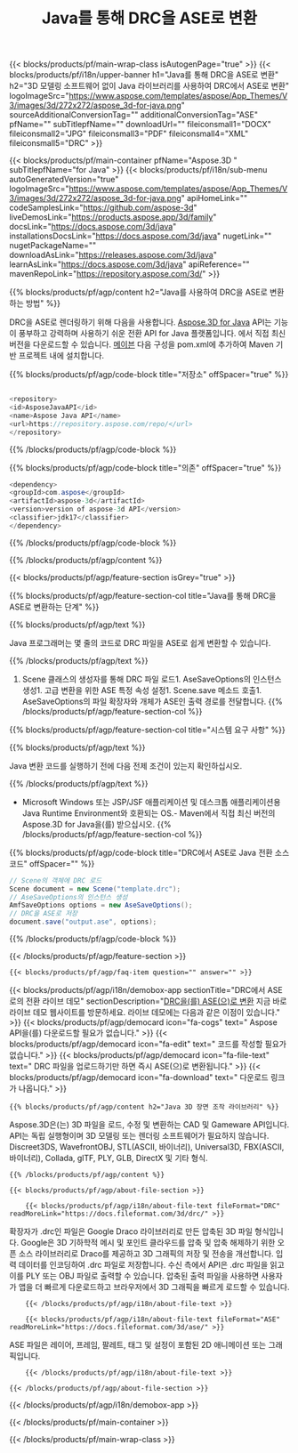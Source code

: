 ﻿---
title: Java를 통해 DRC을 ASE로 변환 
url: /ko/java/conversion/drc-to-ase/ 
description: DRC 형식을 ASE 파일로 변환하는 샘플 Java 변환 코드. 이 예제 코드를 사용하여 웹 또는 데스크톱 Java 기반 애플리케이션 내에서 DRC을 ASE로 변환합니다.
---
{{< blocks/products/pf/main-wrap-class isAutogenPage="true" >}}
{{< blocks/products/pf/i18n/upper-banner h1="Java를 통해 DRC을 ASE로 변환" h2="3D 모델링 소프트웨어 없이 Java 라이브러리를 사용하여 DRC에서 ASE로 변환" logoImageSrc="https://www.aspose.com/templates/aspose/App_Themes/V3/images/3d/272x272/aspose_3d-for-java.png" sourceAdditionalConversionTag="" additionalConversionTag="ASE" pfName="" subTitlepfName="" downloadUrl="" fileiconsmall1="DOCX" fileiconsmall2="JPG" fileiconsmall3="PDF" fileiconsmall4="XML" fileiconsmall5="DRC" >}}

{{< blocks/products/pf/main-container pfName="Aspose.3D " subTitlepfName="for Java" >}}
{{< blocks/products/pf/i18n/sub-menu autoGeneratedVersion="true" logoImageSrc="https://www.aspose.com/templates/aspose/App_Themes/V3/images/3d/272x272/aspose_3d-for-java.png" apiHomeLink="" codeSamplesLink="https://github.com/aspose-3d" liveDemosLink="https://products.aspose.app/3d/family" docsLink="https://docs.aspose.com/3d/java" installationsDocsLink="https://docs.aspose.com/3d/java" nugetLink="" nugetPackageName="" downloadAsLink="https://releases.aspose.com/3d/java" learnAsLink="https://docs.aspose.com/3d/java" apiReference="" mavenRepoLink="https://repository.aspose.com/3d/" >}}

{{% blocks/products/pf/agp/content h2="Java를 사용하여 DRC을 ASE로 변환하는 방법" %}}

 DRC을 ASE로 렌더링하기 위해 다음을 사용합니다.
 [Aspose.3D for Java](https://products.aspose.com/3d/java) 
 API는 기능이 풍부하고 강력하며 사용하기 쉬운 전환 API for Java 플랫폼입니다. 에서 직접 최신 버전을 다운로드할 수 있습니다.
 [메이븐](https://repository.aspose.com/3d/) 
 다음 구성을 pom.xml에 추가하여 Maven 기반 프로젝트 내에 설치합니다.

{{% blocks/products/pf/agp/code-block title="저장소" offSpacer="true" %}}

```cs

<repository>
<id>AsposeJavaAPI</id>
<name>Aspose Java API</name>
<url>https://repository.aspose.com/repo/</url>
</repository>


```

{{% /blocks/products/pf/agp/code-block %}}

{{% blocks/products/pf/agp/code-block title="의존" offSpacer="true" %}}

```cs
<dependency>
<groupId>com.aspose</groupId>
<artifactId>aspose-3d</artifactId>
<version>version of aspose-3d API</version>
<classifier>jdk17</classifier>
</dependency>


```

{{% /blocks/products/pf/agp/code-block %}}

{{% /blocks/products/pf/agp/content %}}

{{< blocks/products/pf/agp/feature-section isGrey="true" >}}

{{% blocks/products/pf/agp/feature-section-col title="Java를 통해 DRC을 ASE로 변환하는 단계" %}}

{{% blocks/products/pf/agp/text %}}

 Java 프로그래머는 몇 줄의 코드로 DRC 파일을 ASE로 쉽게 변환할 수 있습니다.

{{% /blocks/products/pf/agp/text %}}

1. Scene 클래스의 생성자를 통해 DRC 파일 로드1. AseSaveOptions의 인스턴스 생성1. 고급 변환을 위한 ASE 특정 속성 설정1. Scene.save 메소드 호출1. AseSaveOptions의 파일 확장자와 개체가 ASE인 출력 경로를 전달합니다.
{{% /blocks/products/pf/agp/feature-section-col %}}

{{% blocks/products/pf/agp/feature-section-col title="시스템 요구 사항" %}}

{{% blocks/products/pf/agp/text %}}

 Java 변환 코드를 실행하기 전에 다음 전제 조건이 있는지 확인하십시오.

{{% /blocks/products/pf/agp/text %}}

- Microsoft Windows 또는 JSP/JSF 애플리케이션 및 데스크톱 애플리케이션용 Java Runtime Environment와 호환되는 OS.- Maven에서 직접 최신 버전의 Aspose.3D for Java을(를) 받으십시오.
{{% /blocks/products/pf/agp/feature-section-col %}}

{{% blocks/products/pf/agp/code-block title="DRC에서 ASE로 Java 전환 소스 코드" offSpacer="" %}}

```cs
// Scene의 객체에 DRC 로드 
Scene document = new Scene("template.drc");
// AseSaveOptions의 인스턴스 생성 
AmfSaveOptions options = new AseSaveOptions();
// DRC을 ASE로 저장 
document.save("output.ase", options);   


```

{{% /blocks/products/pf/agp/code-block %}}

{{< /blocks/products/pf/agp/feature-section >}}

    {{< blocks/products/pf/agp/faq-item question="" answer="" >}}
 

<!-- aboutfile Starts -->

{{< blocks/products/pf/agp/i18n/demobox-app sectionTitle="DRC에서 ASE로의 전환 라이브 데모" sectionDescription="[DRC을(를) ASE(으)로 변환](https://products.aspose.app/3d/conversion/drc-to-ase) 지금 바로 라이브 데모 웹사이트를 방문하세요. 라이브 데모에는 다음과 같은 이점이 있습니다." >}}
        {{< blocks/products/pf/agp/democard icon="fa-cogs" text=" Aspose API을(를) 다운로드할 필요가 없습니다." >}}
        {{< blocks/products/pf/agp/democard icon="fa-edit" text=" 코드를 작성할 필요가 없습니다." >}}
        {{< blocks/products/pf/agp/democard icon="fa-file-text" text=" DRC 파일을 업로드하기만 하면 즉시 ASE(으)로 변환됩니다." >}}
        {{< blocks/products/pf/agp/democard icon="fa-download" text=" 다운로드 링크가 나옵니다." >}}

    {{% blocks/products/pf/agp/content h2="Java 3D 장면 조작 라이브러리" %}}

 Aspose.3D은(는) 3D 파일을 로드, 수정 및 변환하는 CAD 및 Gameware API입니다. API는 독립 실행형이며 3D 모델링 또는 렌더링 소프트웨어가 필요하지 않습니다. Discreet3DS, WavefrontOBJ, STL(ASCII, 바이너리), Universal3D, FBX(ASCII, 바이너리), Collada, glTF, PLY, GLB, DirectX 및 기타 형식. 



    {{% /blocks/products/pf/agp/content %}}

    {{< blocks/products/pf/agp/about-file-section >}}

        {{< blocks/products/pf/agp/i18n/about-file-text fileFormat="DRC" readMoreLink="https://docs.fileformat.com/3d/drc/" >}}

확장자가 .drc인 파일은 Google Draco 라이브러리로 만든 압축된 3D 파일 형식입니다. Google은 3D 기하학적 메시 및 포인트 클라우드를 압축 및 압축 해제하기 위한 오픈 소스 라이브러리로 Draco를 제공하고 3D 그래픽의 저장 및 전송을 개선합니다. 입력 데이터를 인코딩하여 .drc 파일로 저장합니다. 수신 측에서 API은 .drc 파일을 읽고 이를 PLY 또는 OBJ 파일로 출력할 수 있습니다. 압축된 출력 파일을 사용하면 사용자가 앱을 더 빠르게 다운로드하고 브라우저에서 3D 그래픽을 빠르게 로드할 수 있습니다.

        {{< /blocks/products/pf/agp/i18n/about-file-text >}}

        {{< blocks/products/pf/agp/i18n/about-file-text fileFormat="ASE" readMoreLink="https://docs.fileformat.com/3d/ase/" >}}

ASE 파일은 레이어, 프레임, 팔레트, 태그 및 설정이 포함된 2D 애니메이션 또는 그래픽입니다.

        {{< /blocks/products/pf/agp/i18n/about-file-text >}}

    {{< /blocks/products/pf/agp/about-file-section >}}

{{< /blocks/products/pf/agp/i18n/demobox-app >}}

<!-- aboutfile Ends -->



{{< /blocks/products/pf/main-container >}}
    
{{< /blocks/products/pf/main-wrap-class >}}